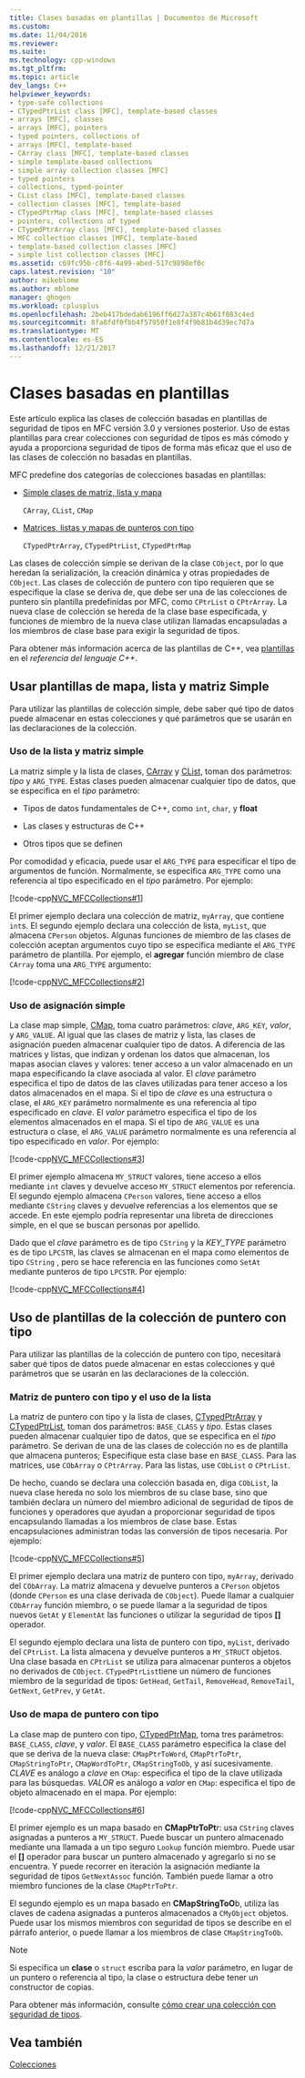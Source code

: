 ```yaml
---
title: Clases basadas en plantillas | Documentos de Microsoft
ms.custom: 
ms.date: 11/04/2016
ms.reviewer: 
ms.suite: 
ms.technology: cpp-windows
ms.tgt_pltfrm: 
ms.topic: article
dev_langs: C++
helpviewer_keywords:
- type-safe collections
- CTypedPtrList class [MFC], template-based classes
- arrays [MFC], classes
- arrays [MFC], pointers
- typed pointers, collections of
- arrays [MFC], template-based
- CArray class [MFC], template-based classes
- simple template-based collections
- simple array collection classes [MFC]
- typed pointers
- collections, typed-pointer
- CList class [MFC], template-based classes
- collection classes [MFC], template-based
- CTypedPtrMap class [MFC], template-based classes
- pointers, collections of typed
- CTypedPtrArray class [MFC], template-based classes
- MFC collection classes [MFC], template-based
- template-based collection classes [MFC]
- simple list collection classes [MFC]
ms.assetid: c69fc95b-c8f6-4a99-abed-517c9898ef0c
caps.latest.revision: "10"
author: mikeblome
ms.author: mblome
manager: ghogen
ms.workload: cplusplus
ms.openlocfilehash: 2beb417bdedab6196ff6d27a387c4b61f083c4ed
ms.sourcegitcommit: 8fa8fdf0fbb4f57950f1e8f4f9b81b4d39ec7d7a
ms.translationtype: MT
ms.contentlocale: es-ES
ms.lasthandoff: 12/21/2017
---
```

# <a name="template-based-classes"></a>Clases basadas en plantillas
Este artículo explica las clases de colección basadas en plantillas de seguridad de tipos en MFC versión 3.0 y versiones posterior. Uso de estas plantillas para crear colecciones con seguridad de tipos es más cómodo y ayuda a proporciona seguridad de tipos de forma más eficaz que el uso de las clases de colección no basadas en plantillas.  
  
 MFC predefine dos categorías de colecciones basadas en plantillas:  
  
-   [Simple clases de matriz, lista y mapa](#_core_using_simple_array.2c_.list.2c_.and_map_templates)  
  
     `CArray`, `CList`, `CMap`  
  
-   [Matrices, listas y mapas de punteros con tipo](#_core_using_typed.2d.pointer_collection_templates)  
  
     `CTypedPtrArray`, `CTypedPtrList`, `CTypedPtrMap`  
  
 Las clases de colección simple se derivan de la clase `CObject`, por lo que heredan la serialización, la creación dinámica y otras propiedades de `CObject`. Las clases de colección de puntero con tipo requieren que se especifique la clase se deriva de, que debe ser una de las colecciones de puntero sin plantilla predefinidas por MFC, como `CPtrList` o `CPtrArray`. La nueva clase de colección se hereda de la clase base especificada, y funciones de miembro de la nueva clase utilizan llamadas encapsuladas a los miembros de clase base para exigir la seguridad de tipos.  
  
 Para obtener más información acerca de las plantillas de C++, vea [plantillas](../cpp/templates-cpp.md) en el *referencia del lenguaje C++*.  
  
##  <a name="_core_using_simple_array.2c_.list.2c_.and_map_templates"></a>Usar plantillas de mapa, lista y matriz Simple  
 Para utilizar las plantillas de colección simple, debe saber qué tipo de datos puede almacenar en estas colecciones y qué parámetros que se usarán en las declaraciones de la colección.  
  
###  <a name="_core_simple_array_and_list_usage"></a>Uso de la lista y matriz simple  
 La matriz simple y la lista de clases, [CArray](../mfc/reference/carray-class.md) y [CList](../mfc/reference/clist-class.md), toman dos parámetros: *tipo* y `ARG_TYPE`. Estas clases pueden almacenar cualquier tipo de datos, que se especifica en el *tipo* parámetro:  
  
-   Tipos de datos fundamentales de C++, como `int`, `char`, y **float**  
  
-   Las clases y estructuras de C++  
  
-   Otros tipos que se definen  
  
 Por comodidad y eficacia, puede usar el `ARG_TYPE` para especificar el tipo de argumentos de función. Normalmente, se especifica `ARG_TYPE` como una referencia al tipo especificado en el *tipo* parámetro. Por ejemplo:  
  
 [!code-cpp[NVC_MFCCollections#1](../mfc/codesnippet/cpp/template-based-classes_1.cpp)]  
  
 El primer ejemplo declara una colección de matriz, `myArray`, que contiene `int`s. El segundo ejemplo declara una colección de lista, `myList`, que almacena `CPerson` objetos. Algunas funciones de miembro de las clases de colección aceptan argumentos cuyo tipo se especifica mediante el `ARG_TYPE` parámetro de plantilla. Por ejemplo, el **agregar** función miembro de clase `CArray` toma una `ARG_TYPE` argumento:  
  
 [!code-cpp[NVC_MFCCollections#2](../mfc/codesnippet/cpp/template-based-classes_2.cpp)]  
  
###  <a name="_core_simple_map_usage"></a>Uso de asignación simple  
 La clase map simple, [CMap](../mfc/reference/cmap-class.md), toma cuatro parámetros: *clave*, `ARG_KEY`, *valor*, y `ARG_VALUE`. Al igual que las clases de matriz y lista, las clases de asignación pueden almacenar cualquier tipo de datos. A diferencia de las matrices y listas, que indizan y ordenan los datos que almacenan, los mapas asocian claves y valores: tener acceso a un valor almacenado en un mapa especificando la clave asociada al valor. El *clave* parámetro especifica el tipo de datos de las claves utilizadas para tener acceso a los datos almacenados en el mapa. Si el tipo de *clave* es una estructura o clase, el `ARG_KEY` parámetro normalmente es una referencia al tipo especificado en *clave*. El *valor* parámetro especifica el tipo de los elementos almacenados en el mapa. Si el tipo de `ARG_VALUE` es una estructura o clase, el `ARG_VALUE` parámetro normalmente es una referencia al tipo especificado en *valor*. Por ejemplo:  
  
 [!code-cpp[NVC_MFCCollections#3](../mfc/codesnippet/cpp/template-based-classes_3.cpp)]  
  
 El primer ejemplo almacena `MY_STRUCT` valores, tiene acceso a ellos mediante `int` claves y devuelve acceso `MY_STRUCT` elementos por referencia. El segundo ejemplo almacena `CPerson` valores, tiene acceso a ellos mediante `CString` claves y devuelve referencias a los elementos que se accede. En este ejemplo podría representar una libreta de direcciones simple, en el que se buscan personas por apellido.  
  
 Dado que el *clave* parámetro es de tipo `CString` y la *KEY_TYPE* parámetro es de tipo `LPCSTR`, las claves se almacenan en el mapa como elementos de tipo `CString` , pero se hace referencia en las funciones como `SetAt` mediante punteros de tipo `LPCSTR`. Por ejemplo:  
  
 [!code-cpp[NVC_MFCCollections#4](../mfc/codesnippet/cpp/template-based-classes_4.cpp)]  
  
##  <a name="_core_using_typed.2d.pointer_collection_templates"></a>Uso de plantillas de la colección de puntero con tipo  
 Para utilizar las plantillas de la colección de puntero con tipo, necesitará saber qué tipos de datos puede almacenar en estas colecciones y qué parámetros que se usarán en las declaraciones de la colección.  
  
###  <a name="_core_typed.2d.pointer_array_and_list_usage"></a>Matriz de puntero con tipo y el uso de la lista  
 La matriz de puntero con tipo y la lista de clases, [CTypedPtrArray](../mfc/reference/ctypedptrarray-class.md) y [CTypedPtrList](../mfc/reference/ctypedptrlist-class.md), toman dos parámetros: `BASE_CLASS` y *tipo*. Estas clases pueden almacenar cualquier tipo de datos, que se especifica en el *tipo* parámetro. Se derivan de una de las clases de colección no es de plantilla que almacena punteros; Especifique esta clase base en `BASE_CLASS`. Para las matrices, use `CObArray` o `CPtrArray`. Para las listas, use `CObList` o `CPtrList`.  
  
 De hecho, cuando se declara una colección basada en, diga `CObList`, la nueva clase hereda no solo los miembros de su clase base, sino que también declara un número del miembro adicional de seguridad de tipos de funciones y operadores que ayudan a proporcionar seguridad de tipos encapsulando llamadas a los miembros de clase base. Estas encapsulaciones administran todas las conversión de tipos necesaria. Por ejemplo:  
  
 [!code-cpp[NVC_MFCCollections#5](../mfc/codesnippet/cpp/template-based-classes_5.cpp)]  
  
 El primer ejemplo declara una matriz de puntero con tipo, `myArray`, derivado del `CObArray`. La matriz almacena y devuelve punteros a `CPerson` objetos (donde `CPerson` es una clase derivada de `CObject`). Puede llamar a cualquier `CObArray` función miembro, o se puede llamar a la seguridad de tipos nuevos `GetAt` y `ElementAt` las funciones o utilizar la seguridad de tipos **[]** operador.  
  
 El segundo ejemplo declara una lista de puntero con tipo, `myList`, derivado del `CPtrList`. La lista almacena y devuelve punteros a `MY_STRUCT` objetos. Una clase basada en `CPtrList` se utiliza para almacenar punteros a objetos no derivados de `CObject`. `CTypedPtrList`tiene un número de funciones miembro de la seguridad de tipos: `GetHead`, `GetTail`, `RemoveHead`, `RemoveTail`, `GetNext`, `GetPrev`, y `GetAt`.  
  
###  <a name="_core_typed.2d.pointer_map_usage"></a>Uso de mapa de puntero con tipo  
 La clase map de puntero con tipo, [CTypedPtrMap](../mfc/reference/ctypedptrmap-class.md), toma tres parámetros: `BASE_CLASS`, *clave*, y *valor*. El `BASE_CLASS` parámetro especifica la clase del que se deriva de la nueva clase: `CMapPtrToWord`, `CMapPtrToPtr`, `CMapStringToPtr`, `CMapWordToPtr`, `CMapStringToOb`, y así sucesivamente. *CLAVE* es análogo a *clave* en `CMap`: especifica el tipo de la clave utilizada para las búsquedas. *VALOR* es análogo a *valor* en `CMap`: especifica el tipo de objeto almacenado en el mapa. Por ejemplo:  
  
 [!code-cpp[NVC_MFCCollections#6](../mfc/codesnippet/cpp/template-based-classes_6.cpp)]  
  
 El primer ejemplo es un mapa basado en **CMapPtrToPt**r: usa `CString` claves asignadas a punteros a `MY_STRUCT`. Puede buscar un puntero almacenado mediante una llamada a un tipo seguro `Lookup` función miembro. Puede usar el **[]** operador para buscar un puntero almacenado y agregarlo si no se encuentra. Y puede recorrer en iteración la asignación mediante la seguridad de tipos `GetNextAssoc` función. También puede llamar a otro miembro funciones de la clase `CMapPtrToPtr`.  
  
 El segundo ejemplo es un mapa basado en **CMapStringToO**b, utiliza las claves de cadena asignadas a punteros almacenados a `CMyObject` objetos. Puede usar los mismos miembros con seguridad de tipos se describe en el párrafo anterior, o puede llamar a los miembros de clase `CMapStringToOb`.  
  
> [!NOTE]
>  Si especifica un **clase** o `struct` escriba para la *valor* parámetro, en lugar de un puntero o referencia al tipo, la clase o estructura debe tener un constructor de copias.  
  
 Para obtener más información, consulte [cómo crear una colección con seguridad de tipos](../mfc/how-to-make-a-type-safe-collection.md).  
  
## <a name="see-also"></a>Vea también  
 [Colecciones](../mfc/collections.md)


